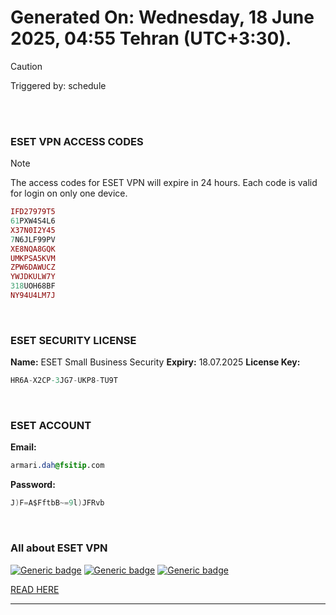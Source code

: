 # Generated On: Wednesday, 18 June 2025, 04:55 Tehran (UTC+3:30).

> [!CAUTION]
> Triggered by: schedule

<br><br>

### ESET VPN ACCESS CODES

> [!NOTE]
> The access codes for ESET VPN will expire in 24 hours.
> Each code is valid for login on only one device.

```ruby
IFD27979T5
61PXW4S4L6
X37N0I2Y45
7N6JLF99PV
XE8NQA8GQK
UMKPSA5KVM
ZPW6DAWUCZ
YWJDKULW7Y
318UOH68BF
NY94U4LM7J
```

<br>

### ESET SECURITY LICENSE

**Name:** ESET Small Business Security
**Expiry:** 18.07.2025
**License Key:**

```POV-Ray SDL
HR6A-X2CP-3JG7-UKP8-TU9T
```

<br>

### ESET ACCOUNT

**Email:**

```CSS
armari.dah@fsitip.com
```

**Password:**

```POV-Ray SDL
J)F=A$FftbB~=9l)JFRvb
```

<br>

### All about ESET VPN


[![Generic badge](https://img.shields.io/badge/Download-Android-green.svg)](https://play.google.com/store/apps/details?id=com.eset.vpn)
[![Generic badge](https://img.shields.io/badge/Download-ios-white.svg)](https://apps.apple.com/us/app/eset-vpn/id6463002278)
[![Generic badge](https://img.shields.io/badge/Download-windows-blue.svg)](https://download.eset.com/com/eset/apps/home/vpn/windows/latest/eset_vpn_installer.exe)
  

[READ HERE](https://t.me/F_NiREvil/2113)

---

<br><br>

